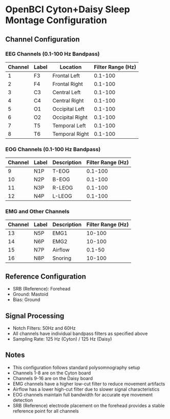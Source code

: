 # OpenBCI Cyton+Daisy Sleep Montage Configuration

## Channel Configuration

### EEG Channels (0.1-100 Hz Bandpass)

| Channel | Label | Location        | Filter Range (Hz) |
| ------- | ----- | --------------- | ----------------- |
| 1       | F3    | Frontal Left    | 0.1-100           |
| 2       | F4    | Frontal Right   | 0.1-100           |
| 3       | C3    | Central Left    | 0.1-100           |
| 4       | C4    | Central Right   | 0.1-100           |
| 5       | O1    | Occipital Left  | 0.1-100           |
| 6       | O2    | Occipital Right | 0.1-100           |
| 7       | T5    | Temporal Left   | 0.1-100           |
| 8       | T6    | Temporal Right  | 0.1-100           |

### EOG Channels (0.1-100 Hz Bandpass)

| Channel | Label | Description | Filter Range (Hz) |
| ------- | ----- | ----------- | ----------------- |
| 9       | N1P   | T-EOG       | 0.1-100           |
| 10      | N2P   | B-EOG       | 0.1-100           |
| 11      | N3P   | R-LEOG      | 0.1-100           |
| 12      | N4P   | L-LEOG      | 0.1-100           |

### EMG and Other Channels

| Channel | Label | Description | Filter Range (Hz) |
| ------- | ----- | ----------- | ----------------- |
| 13      | N5P   | EMG1        | 10-100            |
| 14      | N6P   | EMG2        | 10-100            |
| 15      | N7P   | Airflow     | 0.1-50            |
| 16      | N8P   | Snoring     | 10-100            |

## Reference Configuration

- SRB (Reference): Forehead
- Ground: Mastoid
- Bias: Ground

## Signal Processing

- Notch Filters: 50Hz and 60Hz
- All channels have individual bandpass filters as specified above
- Sampling Rate: 125 Hz (Cyton) / 125 Hz (Daisy)

## Notes

- This configuration follows standard polysomnography setup
- Channels 1-8 are on the Cyton board
- Channels 9-16 are on the Daisy board
- EMG channels have a higher low-cut filter to reduce movement artifacts
- Airflow has a lower high-cut filter due to slower signal characteristics
- EOG channels maintain full bandwidth for accurate eye movement detection
- SRB (Reference) electrode placement on the forehead provides a stable reference point for all channels
